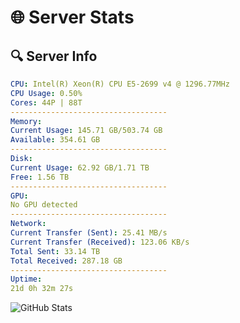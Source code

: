 # 🌐 Server Stats
## 🔍 Server Info
```yaml
CPU: Intel(R) Xeon(R) CPU E5-2699 v4 @ 1296.77MHz
CPU Usage: 0.50%
Cores: 44P | 88T
-----------------------------------
Memory:
Current Usage: 145.71 GB/503.74 GB
Available: 354.61 GB
-----------------------------------
Disk:
Current Usage: 62.92 GB/1.71 TB
Free: 1.56 TB
-----------------------------------
GPU:
No GPU detected
-----------------------------------
Network:
Current Transfer (Sent): 25.41 MB/s
Current Transfer (Received): 123.06 KB/s
Total Sent: 33.14 TB
Total Received: 287.18 GB
-----------------------------------
Uptime:
21d 0h 32m 27s
```
![GitHub Stats](https://img.shields.io/badge/Updated-2025-03-28_21:55:16-blue)